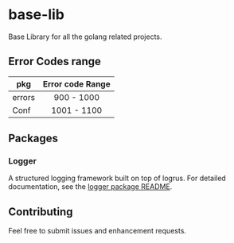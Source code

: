# base-lib

Base Library for all the golang related projects.

## Error Codes range

| pkg               | Error code Range          |
| ----------------- |:-------------------------:|
| errors            | 900  - 1000               |
| Conf              | 1001 - 1100               |

## Packages

### Logger

A structured logging framework built on top of logrus. For detailed documentation, see the [logger package README](pkg/logger/README.md).

## Contributing

Feel free to submit issues and enhancement requests.
